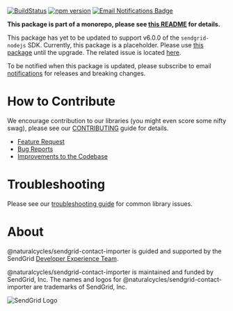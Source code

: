 [![BuildStatus](https://travis-ci.org/sendgrid/sendgrid-nodejs.svg?branch=master)](https://travis-ci.org/sendgrid/sendgrid-nodejs)
[![npm version](https://badge.fury.io/js/%40sendgrid%2Fclient.svg)](https://www.npmjs.com/org/sendgrid)
[![Email Notifications Badge](https://dx.sendgrid.com/badge/nodejs)](https://dx.sendgrid.com/newsletter/nodejs)

**This package is part of a monorepo, please see [this README](https://github.com/sendgrid/sendgrid-nodejs/blob/master/README.md) for details.**

This package has yet to be updated to support v6.0.0 of the `sendgrid-nodejs` SDK. Currently, this package is a placeholder. Please use [this package](https://www.npmjs.com/package/sendgrid) until the upgrade. The related issue is located [here](https://github.com/sendgrid/sendgrid-nodejs/issues/427).

To be notified when this package is updated, please subscribe to email [notifications](https://dx.sendgrid.com/newsletter/nodejs) for releases and breaking changes.

<a name="contribute"></a>
# How to Contribute

We encourage contribution to our libraries (you might even score some nifty swag), please see our [CONTRIBUTING](https://github.com/sendgrid/sendgrid-nodejs/blob/master/CONTRIBUTING.md) guide for details.

* [Feature Request](https://github.com/sendgrid/sendgrid-nodejs/tree/master/CONTRIBUTING.md#feature-request)
* [Bug Reports](https://github.com/sendgrid/sendgrid-nodejs/tree/master/CONTRIBUTING.md#submit-a-bug-report)
* [Improvements to the Codebase](https://github.com/sendgrid/sendgrid-nodejs/tree/master/CONTRIBUTING.md#improvements-to-the-codebase)

<a name="troubleshooting"></a>
# Troubleshooting

Please see our [troubleshooting guide](https://github.com/sendgrid/sendgrid-nodejs/blob/master/TROUBLESHOOTING.md) for common library issues.

<a name="about"></a>
# About

@naturalcycles/sendgrid-contact-importer is guided and supported by the SendGrid [Developer Experience Team](mailto:dx@sendgrid.com).

@naturalcycles/sendgrid-contact-importer is maintained and funded by SendGrid, Inc. The names and logos for @naturalcycles/sendgrid-contact-importer are trademarks of SendGrid, Inc.

![SendGrid Logo](https://uiux.s3.amazonaws.com/2016-logos/email-logo%402x.png)
